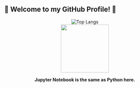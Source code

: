 ## 👋 Welcome to my GitHub Profile! 👋

<div align="center">
  <img src="https://github-readme-stats.vercel.app/api/top-langs/?username=diptandel&size_weight=0.5&count_weight=0.5&langs_count=7&theme=github_dark&layout=donut" alt="Top Langs">
</div>

<div align="center">
  <a href="https://www.linkedin.com/in/diptandel">
    <img src="https://upload.wikimedia.org/wikipedia/commons/c/ca/LinkedIn_logo_initials.png" width="150" height="150">
  </a>
</div>

<div align="center">
  <p><strong>Jupyter Notebook is the same as Python here.</strong></p>
</div>
